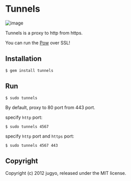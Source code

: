 Tunnels
=======

![image](http://i.imgur.com/5F9tJ.png)

Tunnels is a proxy to http from https.

You can run the [Pow](http://pow.cx/) over SSL!

Installation
------------

    $ gem install tunnels

Run
---

    $ sudo tunnels

By default, proxy to 80 port from 443 port.

specify `http` port:

    $ sudo tunnels 4567

specify `http` port and `https` port:

    $ sudo tunnels 4567 443

Copyright
---------

Copyright (c) 2012 jugyo, released under the MIT license.